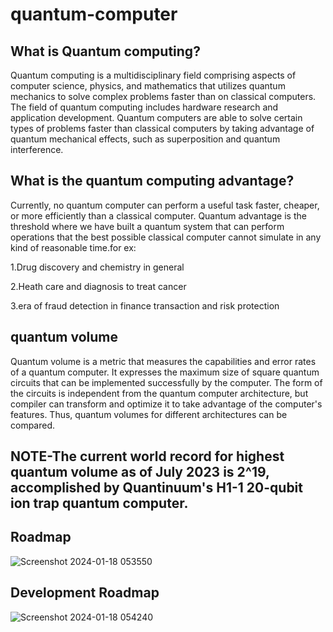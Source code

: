 # quantum-computer

## What is Quantum computing?

Quantum computing is a multidisciplinary field comprising aspects of computer science, physics, and mathematics that utilizes quantum mechanics to solve complex problems faster than on classical computers. The field of quantum computing includes hardware research and application development. Quantum computers are able to solve certain types of problems faster than classical computers by taking advantage of quantum mechanical effects, such as superposition and quantum interference.

## What is the quantum computing advantage?

Currently, no quantum computer can perform a useful task faster, cheaper, or more efficiently than a classical computer. Quantum advantage is the threshold where we have built a quantum system that can perform operations that the best possible classical computer cannot simulate in any kind of reasonable time.for ex:

1.Drug discovery and chemistry in general

2.Heath care and diagnosis to treat cancer

3.era of fraud detection in finance transaction and risk protection

## quantum volume

Quantum volume is a metric that measures the capabilities and error rates of a quantum computer. It expresses the maximum size of square quantum circuits that can be implemented successfully by the computer. The form of the circuits is independent from the quantum computer architecture, but compiler can transform and optimize it to take advantage of the computer's features. Thus, quantum volumes for different architectures can be compared.

## NOTE-The current world record for highest quantum volume as of July 2023 is 2^19, accomplished by Quantinuum's H1-1 20-qubit ion trap quantum computer.

## Roadmap
![Screenshot 2024-01-18 053550](https://github.com/Riyatomar14/research-on-quantum-computer/assets/143107173/4c0967fe-6d28-47f1-844a-b5a5e99060b3)

## Development Roadmap
![Screenshot 2024-01-18 054240](https://github.com/Riyatomar14/research-on-quantum-computer/assets/143107173/2f971fc5-4b28-4422-9f40-0d9239485d00)









